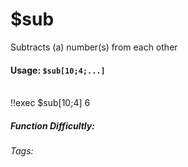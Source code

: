 # $sub
Subtracts (a) number(s) from each other

#### Usage: `$sub[10;4;...]`
<br/>
<discord-messages>
	<discord-message :bot="false" role-color="#ffcc9a" author="Member">
		!!exec $sub[10;4]
	</discord-message>
	<discord-message :bot="true" role-color="#0099ff" author="Custom Command" avatar="https://media.discordapp.net/avatars/725721249652670555/781224f90c3b841ba5b40678e032f74a.webp">
		6
	</discord-message>
</discord-messages>

##### Function Difficultly: <Badge type="tip" text="Easy" vertical="middle" /> 
###### Tags: <Badge type="tip" text="Maths" vertical="middle" /> <Badge type="tip" text="Calculate" vertical="middle" /> <Badge type="tip" text="Sub" vertical="middle" /> <Badge type="tip" text="-" vertical="middle" />
